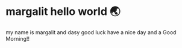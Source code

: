 margalit
hello world 🌏
==
my name is margalit and dasy 
good luck
have a nice day and a Good Morning!!




